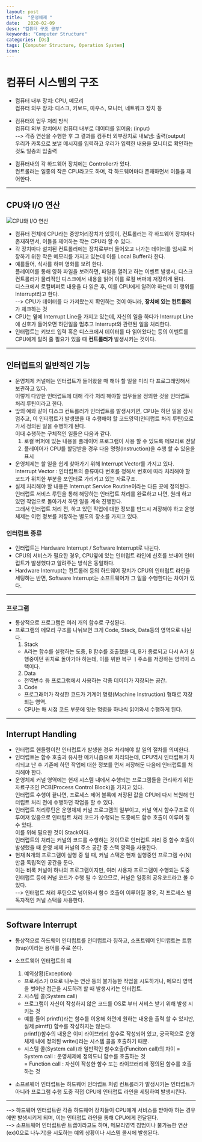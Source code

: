 ```yaml
---
layout: post
title:  "운영체제 "
date:   2020-02-09
desc: "컴퓨터 구조 공부"
keywords: "Computer Structure"
categories: [Os]
tags: [Computer Structure, Operation System]
icon: 
---
```



# 컴퓨터 시스템의 구조   
* 컴퓨터 내부 장치: CPU, 메모리   
  컴퓨터 외부 장치: 디스크, 키보드, 마우스, 모니터, 네트워크 장치 등   

* 컴퓨터의 업무 처리 방식   
컴퓨터 외부 장치에서 컴퓨터 내부로 데이터를 읽어옴: (input)   
--> 각종 연산을 수행한 후 그 결과를 컴퓨터 외부장치로 내보냄: 출력(output)      
우리가 카톡으로 보낼 메시지를 입력하고 우리가 입력한 내용을 모니터로 확인하는 것도 일종의 입출력   
   
* 컴퓨터내의 각 하드웨어 장치에는 Controller가 있다.   
컨트롤러는 일종의 작은 CPU라고도 하며, 각 하드웨어마다 존재하면서 이들을 제어한다.   

- - -   
## CPU와 I/O 연산   
![CPU와 I/O 연산](https://eunhyejung.github.io/assets/contents/content02.PNG)   
* 컴퓨터 전체에 CPU라는 중앙처리장치가 있듯이, 컨트롤러는 각 하드웨어 장치마다 존재하면서, 이들을 제어하는 작는 CPU라 할 수 있다.
* 각 장치마다 설치된 컨트롤러에는 장치로부터 들어오고 나가는 데이터를 임시로 저장하기 위한 작은 메모리를 가지고 있는데 이를 Local Buffer라 한다.
* 예를들어, 식사를 하며 영화를 보려 한다.   
  플레이어를 통해 영화 파일을 보려하면, 파일을 열려고 하는 이벤트 발생시, 디스크 컨트롤러가 물리적인 디스크에서 내용을 읽어 이를 로컬 버퍼에 저장하게 된다.   
  디스크에서 로컬버퍼로 내용을 다 읽은 후, 이를 CPU에게 알려야 하는데 이 행위를 Interrupt라고 한다.   
  --> CPU가 데이터를 다 가져왔는지 확인하는 것이 아니라, **장치에 있는 컨트롤러**가 체크하는 것
* CPU는 옆에 Interrupt Line을 가지고 있는데, 자신의 일을 하다가 Interrupt Line에 신호가 들어오면 하던일을 멈추고 Interrupt와 관련된 일을 처리한다.   
* 인터럽트는 키보드 입력 혹은 디스크에서 데이터를 다 읽어왔다는 등의 이벤트를 CPU에게 알려 줄 필요가 있을 때 **컨트롤러가** 발생시키는 것이다.   
- - -

## 인터럽트의 일반적인 기능   
* 운영체제 커널에는 인터럽트가 들어왔을 때 해야 할 일을 미리 다 프로그래밍해서 보관하고 있다.   
  이렇게 다양한 인터럽트에 대해 각각 처리 해야할 업무들을 정의한 것을 인터럽트 처리 루틴이라고 한다.   
* 앞의 예와 같이 디스크 컨트롤러가 인터럽트를 발생시키면, CPU는 하던 일을 잠시 멈추고, 이 인터럽트가 발생했을 대 수행해야 할 코드영역(인터럽트 처리 루틴)으로 가서 정의된 일을 수행하게 된다.   
  이때 수행하는 구체적인 일들은 다음과 같다.
  1. 로컬 버퍼에 있는 내용을 플레이어 프로그램이 사용 할 수 있도록 메모리로 전달
  2. 플레이어가 CPU를 할당받을 경우 다음 명령(Instruction)을 수행 할 수 있음을 표시
* 운영체제는 할 일을 쉽게 찾아가기 위해 Interrupt Vector를 가지고 있다.   
  Interrupt Vector : 인터럽트의 종류마다 번호를 정해서 번호에 따라 처리해야 할 코드가 위치한 부분을 포인터로 가리키고 있는 자료구조.
* 실제 처리해야 할 내용은 Interrupt Service Routine이라는 다른 곳에 정의된다.   
  인터럽트 서비스 루틴을 통해 해당하는 인터럽트 처리를 완료하고 나면, 원래 하고 있던 작업으로 돌아가서 하던 일을 계속 진행한다.   
  그래서 인터럽트 처리 전, 하고 있던 작업에 대한 정보를 반드시 저장해야 하고 운영체제는 이런 정보를 저장하는 별도의 장소를 가지고 있다.
  
### 인터럽트 종류
* 인터럽트는 Hardware Interrupt / Software Interrupt로 나뉜다.
* CPU의 서비스가 필요한 경우, CPU옆에 있는 인터럽트 라인에 신호를 보내어 인터럽트가 발생했다고 알려주는 방식은 동일하다.
* Hardware Interrupt는 컨트롤러 등의 하드웨어 장치가 CPU의 인터럽트 라인을 세팅하는 반면, Software Interrupt는 소프트웨어가 그 일을 수행한다는 차이가 있다.

- - -   

### 프로그램
* 통상적으로 프로그램은 여러 개의 함수로 구성된다.
* 프로그램의 메모리 구조를 나눠보면 크게 Code, Stack, Data등의 영역으로 나뉜다.
  1. Stack   
    - A라는 함수를 실행하는 도중, B 함수를 호출했을 때, B가 종료되고 다시 A가 실행중이던 위치로 돌아가야 하는데, 이를 위한 복구 ㅣ주소를 저장하는 영역이 스택이다.
  2. Data
    - 전역변수 등 프로그램에서 사용하는 각종 데이터가 저장되는 공간.
  3. Code
    - 프로그래머가 작성한 코드가 기계어 명령(Machine Instruction) 형태로 저장되는 영역.   
    - CPU는 매 시점 코드 부분에 잇는 명령을 하나씩 읽어와서 수행하게 된다.
    
- - -   
  
## Interrupt Handling
* 인터럽트 핸들링이란 인터럽트가 발생한 경우 처리해야 할 일의 절차를 의미한다.
* 인터럽트는 함수 호출과 유사한 메커니즘으로 처리되는데, CPU역시 인터럽트가 처리되고 난 후 기존에 하던 작업에 대한 정보를 먼저 저장해둔 다음에 인터럽트를 처리해야 한다. 
* 운영체제 커널 영역에는 현재 시스템 내에서 수행되는 프로그램들을 관리하기 위한 자료구조인 PCB(Process Control Block)을 가지고 있다.   
  인터럽트 수행이 끝나면, 프로세스 제어 블록에 저장된 값을 CPU에 다시 복원해 인터럽트 처리 전에 수행하던 작업을 할 수 있다.
* 인터럽트 처리루틴은 운영체제 커널 프로그램의 일부이고, 커널 역시 함수구조로 이루어져 있음으로 인터럽트 처리 코드가 수행되는 도중에도 함수 호출이 이루어 질 수 있다.   
  이를 위해 필요한 것이 Stack이다.   
  인터럽트의 처리는 커널의 코드를 수행하는 것이므로 인터럽트 처리 중 함수 호출이 발생했을 때 운영 체제 커널의 주소 공간 중 스택 영역을 사용한다.
* 현재 N개의 프로그램이 실행 중 일 때, 커널 스택은 현재 실행중인 프로그램 수(N) 만큼 독립적인 공간을 둔다.   
  이는 비록 커널이 하나의 프로그램이지만, 여러 사용자 프로그램이 수행되는 도중 인터럽트 등에 커널 코드가 수행 될 수 있으므로, 커널은 일종의 공유코드라고 볼  수 있다.   
  --> 인터럽트 처리 루틴으로 넘어와서 함수 호출이 이루어질 경우, 각 프로세스 별 독자적인 커널 스택을 사용한다.
   
- - -   

## Software Interrupt
* 통상적으로 하드웨어 인터럽트를 인터럽트라 칭하고, 소프트웨어 인터럽트는 트랩(trap)이라는 용어를 주로 쓴다.
* 소프트웨어 인터럽트의 예
  1. 예외상황(Exception)
    - 프로세스가 0으로 나누는 연산 등의 불가능한 작업을 시도하거나, 메모리 영역을 벗어난 접근을 시도하려 할 때 발생시키는 인터럽트.
  2. 시스템 콜(System call)
    - 프로그램이 자신이 작성하지 않은 코드를 OS로 부터 서비스 받기 위해 발생 시키는 것
    - 예를 들어 printf()라는 함수를 이용해 화면에 원하는 내용을 출력 할 수 있지만, 실제 pirntf() 함수를 작성하지는 않는다.   
      printf()함수의 내용은 이미 라이브러리 함수로 작성되어 있고, 궁극적으로 운영체제 내에 정의된 write()라는 시스템 콜을 호출하기 때문.
    - 시스템 콜(System call)과 일반적인 함수호출(Funciton call)의 차이
      = System call : 운영체제에 정의도니 함수를 호출하는 것   
      = Function call : 자신이 작성한 함수 또는 라이브러리에 정의된 함수를 호출하는 것
      
* 소프르웨어 인터럽트는 하드웨어 인터럽트 처럼 컨트롤러가 발생시키는 인터럽트가 아니라 프로그램 수행 도중 직접 CPU에 인터럽트 라인을 세팅하여 발생시킨다.
   
- - -   

--> 하드웨어 인터럽트란 각종 하드웨어 장치들이 CPU에게 서비스를 받아야 하는 경우에만 발생시키게 되며, 이는 인터럽트 라인을 통해 CPU에게 전달된다.   
--> 소프트웨어 인터럽트란 트랩이라고도 하며, 메모리영역 침범이나 불가능한 연산(ex)0으로 나누기)을 시도하는 예외 상황이나 시스템 콜시에 발생된다.


